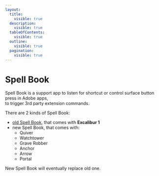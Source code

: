 ```yaml
---
layout:
  title:
    visible: true
  description:
    visible: true
  tableOfContents:
    visible: true
  outline:
    visible: true
  pagination:
    visible: true
---
```


# Spell Book

Spell Book is a support app to listen for shortcut or control surface button press in Adobe apps,\
to trigger 3rd party extension commands.



There are 2 kinds of Spell Book:

* [old Spell Book](./), that comes with **Excalibur 1**
* new Spell Book, that comes with:
  * Quiver
  * Watchtower
  * Grave Robber
  * Anchor
  * Arrow
  * Portal

New Spell Book will eventually replace old one.
